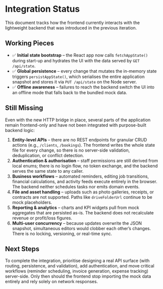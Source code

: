 # Integration Status

This document tracks how the frontend currently interacts with the lightweight backend that was introduced in the previous iteration.

## Working Pieces

- ✅ **Initial state bootstrap** – the React app now calls `fetchAppState()` during start-up and hydrates the UI with the data served by `GET /api/state`.
- ✅ **Global persistence** – every change that mutates the in-memory state triggers `persistAppState()`, which serialises the entire application snapshot and stores it via `PUT /api/state` on the Node server.
- ✅ **Offline awareness** – failures to reach the backend switch the UI into an offline mode that falls back to the bundled mock data.

## Still Missing

Even with the new HTTP bridge in place, several parts of the application remain frontend-only and have not been integrated with purpose-built backend logic:

1. **Entity-level APIs** – there are no REST endpoints for granular CRUD actions (e.g., `/clients`, `/bookings`). The frontend writes the whole state file for every change, so there is no server-side validation, deduplication, or conflict detection.
2. **Authentication & authorisation** – staff permissions are still derived from local enums; there is no login flow, no token exchange, and the backend serves the same state to any caller.
3. **Business workflows** – automated reminders, editing job transitions, financial calculations, and activity feeds execute entirely in the browser. The backend neither schedules tasks nor emits domain events.
4. **File and asset handling** – uploads such as photo galleries, receipts, or contracts are not supported. Paths like `driveFolderUrl` continue to be mock placeholders.
5. **Reporting & analytics** – charts and KPI widgets pull from mock aggregates that are persisted as-is. The backend does not recalculate revenue or profit/loss figures.
6. **Multi-user concurrency** – because updates overwrite the JSON snapshot, simultaneous editors would clobber each other’s changes. There is no locking, versioning, or real-time sync.

## Next Steps

To complete the integration, prioritise designing a real API surface (with routing, persistence, and validation), add authentication, and move critical workflows (reminder scheduling, invoice generation, expense tracking) server-side. Only then should the frontend stop importing the mock data entirely and rely solely on network responses.
